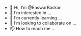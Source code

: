 - 👋 Hi, I’m @EaswarBaskar
- 👀 I’m interested in ...
- 🌱 I’m currently learning ...
- 💞️ I’m looking to collaborate on ...
- 📫 How to reach me ...

<!---
EaswarBaskar/EaswarBaskar is a ✨ special ✨ repository because its `README.md` (this file) appears on your GitHub profile.
You can click the Preview link to take a look at your changes.
--->
